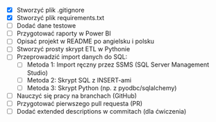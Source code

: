 - [x] Stworzyć plik .gitignore
- [x] Stworzyć plik requirements.txt
- [ ] Dodać dane testowe
- [ ] Przygotować raporty w Power BI
- [ ] Opisać projekt w README po angielsku i polsku
- [ ] Stworzyć prosty skrypt ETL w Pythonie
- [ ] Przeprowadzić import danych do SQL:
    - [ ] Metoda 1: Import ręczny przez SSMS (SQL Server Management Studio)
    - [ ] Metoda 2: Skrypt SQL z INSERT-ami
    - [ ] Metoda 3: Skrypt Python (np. z pyodbc/sqlalchemy)
- [ ] Nauczyć się pracy na branchach (GitHub)
- [ ] Przygotować pierwszego pull requesta (PR)
- [ ] Dodać extended descriptions w commitach (dla ćwiczenia)